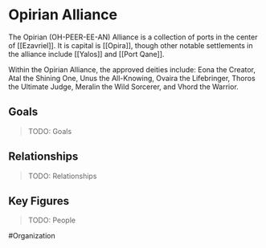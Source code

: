 # Opirian Alliance
The Opirian (OH-PEER-EE-AN) Alliance is a collection of ports in the center of [[Ezavriel]]. It is capital is [[Opira]], though other notable settlements in the alliance include [[Yalos]] and [[Port Qane]]. 

Within the Opirian Alliance, the approved deities include: Eona the Creator, Atal the Shining One, Unus the All-Knowing, Ovaira the Lifebringer, Thoros the Ultimate Judge, Meralin the Wild Sorcerer, and Vhord the Warrior. 

## Goals
> TODO: Goals

## Relationships
> TODO: Relationships

## Key Figures
> TODO: People

#Organization 